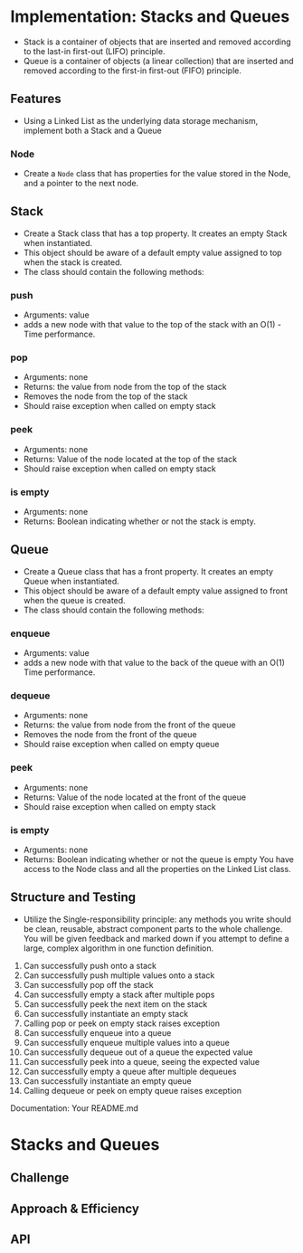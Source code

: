 # Implementation: Stacks and Queues

- Stack is a container of objects that are inserted and removed according to the last-in first-out (LIFO) principle.
- Queue is a container of objects (a linear collection) that are inserted and removed according to the first-in first-out (FIFO) principle.

## Features

- Using a Linked List as the underlying data storage mechanism, implement both a Stack and a Queue

### Node

- Create a `Node` class that has properties for the value stored in the Node, and a pointer to the next node.

## Stack

- Create a Stack class that has a top property. It creates an empty Stack when instantiated.
- This object should be aware of a default empty value assigned to top when the stack is created.
- The class should contain the following methods:

### push

- Arguments: value
- adds a new node with that value to the top of the stack with an O(1) - Time performance.

### pop

- Arguments: none
- Returns: the value from node from the top of the stack
- Removes the node from the top of the stack
- Should raise exception when called on empty stack

### peek

- Arguments: none
- Returns: Value of the node located at the top of the stack
- Should raise exception when called on empty stack

### is empty

- Arguments: none
- Returns: Boolean indicating whether or not the stack is empty.

## Queue

- Create a Queue class that has a front property. It creates an empty Queue when instantiated.
- This object should be aware of a default empty value assigned to front when the queue is created.
- The class should contain the following methods:

### enqueue

- Arguments: value
- adds a new node with that value to the back of the queue with an O(1) Time performance.

### dequeue

- Arguments: none
- Returns: the value from node from the front of the queue
- Removes the node from the front of the queue
- Should raise exception when called on empty queue

### peek

- Arguments: none
- Returns: Value of the node located at the front of the queue
- Should raise exception when called on empty stack

### is empty

- Arguments: none
- Returns: Boolean indicating whether or not the queue is empty
You have access to the Node class and all the properties on the Linked List class.

## Structure and Testing

- Utilize the Single-responsibility principle: any methods you write should be clean, reusable, abstract component parts to the whole challenge. You will be given feedback and marked down if you attempt to define a large, complex algorithm in one function definition.

1. Can successfully push onto a stack
2. Can successfully push multiple values onto a stack
3. Can successfully pop off the stack
4. Can successfully empty a stack after multiple pops
5. Can successfully peek the next item on the stack
6. Can successfully instantiate an empty stack
7. Calling pop or peek on empty stack raises exception
8. Can successfully enqueue into a queue
9. Can successfully enqueue multiple values into a queue
10. Can successfully dequeue out of a queue the expected value
11. Can successfully peek into a queue, seeing the expected value
12. Can successfully empty a queue after multiple dequeues
13. Can successfully instantiate an empty queue
14. Calling dequeue or peek on empty queue raises exception


Documentation: Your README.md
# Stacks and Queues
<!-- Short summary or background information -->

## Challenge
<!-- Description of the challenge -->

## Approach & Efficiency
<!-- What approach did you take? Why? What is the Big O space/time for this approach? -->

## API
<!-- Description of each method publicly available to your Stack and Queue-->
